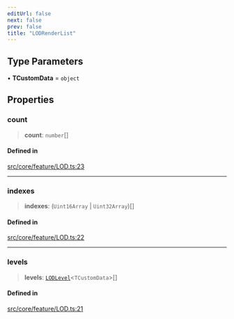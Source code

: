 ```yaml
---
editUrl: false
next: false
prev: false
title: "LODRenderList"
---
```


## Type Parameters

• **TCustomData** = `object`

## Properties

### count

> **count**: `number`[]

#### Defined in

[src/core/feature/LOD.ts:23](https://github.com/agargaro/instanced-mesh/blob/ce4f7f0726405524f486e5047c492ee1975f20df/src/core/feature/LOD.ts#L23)

***

### indexes

> **indexes**: (`Uint16Array` \| `Uint32Array`)[]

#### Defined in

[src/core/feature/LOD.ts:22](https://github.com/agargaro/instanced-mesh/blob/ce4f7f0726405524f486e5047c492ee1975f20df/src/core/feature/LOD.ts#L22)

***

### levels

> **levels**: [`LODLevel`](/api/interfaces/lodlevel/)\<`TCustomData`\>[]

#### Defined in

[src/core/feature/LOD.ts:21](https://github.com/agargaro/instanced-mesh/blob/ce4f7f0726405524f486e5047c492ee1975f20df/src/core/feature/LOD.ts#L21)
